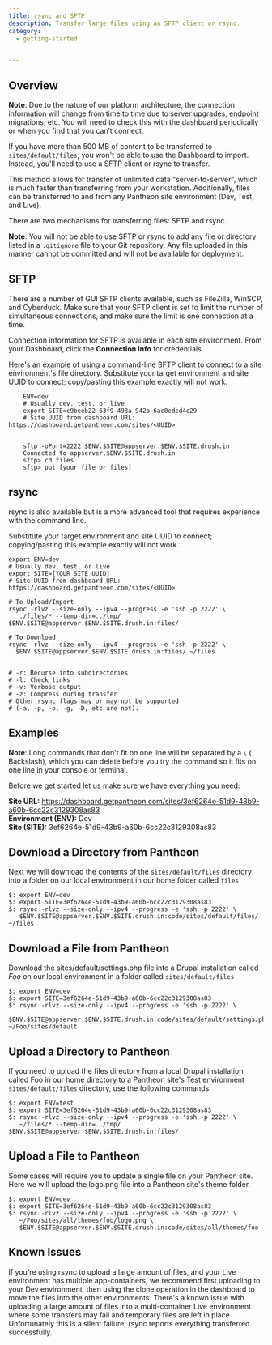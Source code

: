 ```yaml
---
title: rsync and SFTP
description: Transfer large files using an SFTP client or rsync.
category:
  - getting-started


---
```


## Overview

 **Note**: Due to the nature of our platform architecture, the connection information will change from time to time due to server upgrades, endpoint migrations, etc. You will need to check this with the dashboard periodically or when you find that you can’t connect.


If you have more than 500 MB of content to be transferred to `sites/default/files`, you won't be able to use the Dashboard to import. Instead, you'll need to use a SFTP client or rsync to transfer.

This method allows for transfer of unlimited data "server-to-server", which is much faster than transferring from your workstation. Additionally, files can be transferred to and from any Pantheon site environment (Dev, Test, and Live).

There are two mechanisms for transferring files: SFTP and rsync.

**Note**: You will not be able to use SFTP or rsync to add any file or directory listed in a `.gitignore` file to your Git repository. Any file uploaded in this manner cannot be committed and will not be available for deployment.

## SFTP

There are a number of GUI SFTP clients available, such as FileZilla, WinSCP, and Cyberduck. Make sure that your SFTP client is set to limit the number of simultaneous connections, and make sure the limit is one connection at a time.

Connection information for SFTP is available in each site environment. From your Dashboard, click the **Connection Info** for credentials.

Here's an example of using a command-line SFTP client to connect to a site environment's file directory. Substitute your target environment and site UUID to connect; copy/pasting this example exactly will not work.

```
    ENV=dev
    # Usually dev, test, or live
    export SITE=c9beeb22-63f9-498a-942b-6ac0edcd4c29
    # Site UUID from dashboard URL: https://dashboard.getpantheon.com/sites/<UUID>


    sftp -oPort=2222 $ENV.$SITE@appserver.$ENV.$SITE.drush.in
    Connected to appserver.$ENV.$SITE.drush.in
    sftp> cd files
    sftp> put [your file or files]
```

## rsync

rsync is also available but is a more advanced tool that requires experience with the command line.

Substitute your target environment and site UUID to connect; copying/pasting this example exactly will not work.

    export ENV=dev
    # Usually dev, test, or live
    export SITE=[YOUR SITE UUID]
    # Site UUID from dashboard URL: https://dashboard.getpantheon.com/sites/<UUID>

    # To Upload/Import
    rsync -rlvz --size-only --ipv4 --progress -e 'ssh -p 2222' \
       ./files/* --temp-dir=../tmp/ $ENV.$SITE@appserver.$ENV.$SITE.drush.in:files/

    # To Download
    rsync -rlvz --size-only --ipv4 --progress -e 'ssh -p 2222' \
      $ENV.$SITE@appserver.$ENV.$SITE.drush.in:files/ ~/files


    # -r: Recurse into subdirectories
    # -l: Check links
    # -v: Verbose output
    # -z: Compress during transfer
    # Other rsync flags may or may not be supported
    # (-a, -p, -o, -g, -D, etc are not).


## Examples

**Note**: Long commands that don't fit on one line will be separated by a `\` ( Backslash), which you can delete before you try the command so it fits on one line in your console or terminal.

Before we get started let us make sure we have everything you need:

**Site URL:** https://dashboard.getpantheon.com/sites/3ef6264e-51d9-43b9-a60b-6cc22c3129308as83<br />
**Environment (ENV):** Dev<br />
**Site (SITE):** 3ef6264e-51d9-43b9-a60b-6cc22c3129308as83  

## Download a Directory from Pantheon

Next we will download the contents of the `sites/default/files` directory into a folder on our local environment in our home folder called `files`

    $: export ENV=dev  
    $: export SITE=3ef6264e-51d9-43b9-a60b-6cc22c3129308as83
    $: rsync -rlvz --size-only --ipv4 --progress -e 'ssh -p 2222' \
       $ENV.$SITE@appserver.$ENV.$SITE.drush.in:code/sites/default/files/ ~/files

## Download a File from Pantheon

Download the sites/default/settings.php file into a Drupal installation called _Foo_ on our local environment in a folder called `sites/default/files`

    $: export ENV=dev  
    $: export SITE=3ef6264e-51d9-43b9-a60b-6cc22c3129308as83
    $: rsync -rlvz --size-only --ipv4 --progress -e 'ssh -p 2222' \
       $ENV.$SITE@appserver.$ENV.$SITE.drush.in:code/sites/default/settings.php ~/Foo/sites/default

## Upload a Directory to Pantheon

If you need to upload the files directory from a local Drupal installation called Foo in our home directory to a Pantheon site's Test environment `sites/default/files` directory, use the following commands:

    $: export ENV=test  
    $: export SITE=3ef6264e-51d9-43b9-a60b-6cc22c3129308as83
    $: rsync -rlvz --size-only --ipv4 --progress -e 'ssh -p 2222' \
       ~/files/* --temp-dir=../tmp/ $ENV.$SITE@appserver.$ENV.$SITE.drush.in:files/

## Upload a File to Pantheon

Some cases will require you to update a single file on your Pantheon site. Here we will upload the logo.png file into a Pantheon site's theme folder.

    $: export ENV=dev  
    $: export SITE=3ef6264e-51d9-43b9-a60b-6cc22c3129308as83
    $: rsync -rlvz --size-only --ipv4 --progress -e 'ssh -p 2222' \
       ~/Foo/sites/all/themes/foo/logo.png \
       $ENV.$SITE@appserver.$ENV.$SITE.drush.in:code/sites/all/themes/foo

## Known Issues

If you're using rsync to upload a large amount of files, and your Live environment has multiple app-containers, we recommend first uploading to your Dev environment, then using the clone operation in the dashboard to move the files into the other environments. There's a known issue with uploading a large amount of files into a multi-container Live environment where some transfers may fail and temporary files are left in place. Unfortunately this is a silent failure; rsync reports everything transferred successfully.
